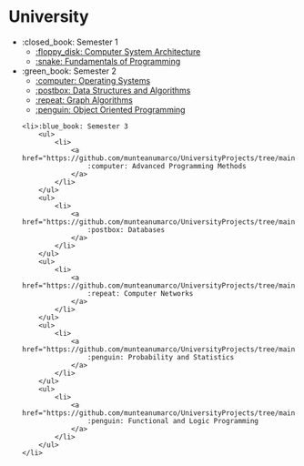 # University

<ul>
    <li>:closed_book: Semester 1
        <ul>
            <li>
                <a href="https://github.com/munteanumarco/UniversityProjects/tree/main/Year%20I/First%20Semester/Computer%20Systems%20Architecture">
                     :floppy_disk: Computer System Architecture
                </a>
            </li>
            <li>
                <a href="https://github.com/munteanumarco/UniversityProjects/tree/main/Year%20I/First%20Semester/Fundamentals%20Of%20Programming">
                     :snake: Fundamentals of Programming
                </a>
            </li>
        </ul>
    </li>
    <li>:green_book: Semester 2
        <ul>
            <li>
                <a href="https://github.com/munteanumarco/UniversityProjects/tree/main/Year%20I/Second%20Semester/Operating%20Systems">
                    :computer: Operating Systems
                </a>
            </li>
        </ul>
        <ul>
            <li>
                <a href="https://github.com/munteanumarco/UniversityProjects/tree/main/Year%20I/Second%20Semester/Data%20Structures%20And%20Algorithms">
                    :postbox: Data Structures and Algorithms
                </a>
            </li>
        </ul>
        <ul>
            <li>
                <a href="https://github.com/munteanumarco/UniversityProjects/tree/main/Year%20I/Second%20Semester/Graph%20Algorithms">
                    :repeat: Graph Algorithms
                </a>
            </li>
        </ul>
        <ul>
            <li>
                <a href="https://github.com/munteanumarco/UniversityProjects/tree/main/Year%20I/Second%20Semester/Object%20Oriented%20Programming">
                    :penguin: Object Oriented Programming
                </a>
            </li>
        </ul>
    </li>
    
    <li>:blue_book: Semester 3
        <ul>
            <li>
                <a href="https://github.com/munteanumarco/UniversityProjects/tree/main/Year%20II/First%20Semester/APM">
                    :computer: Advanced Programming Methods
                </a>
            </li>
        </ul>
        <ul>
            <li>
                <a href="https://github.com/munteanumarco/UniversityProjects/tree/main/Year%20II/First%20Semester/Databases">
                    :postbox: Databases
                </a>
            </li>
        </ul>
        <ul>
            <li>
                <a href="https://github.com/munteanumarco/UniversityProjects/tree/main/Year%20II/First%20Semester/Computer%20Networks">
                    :repeat: Computer Networks
                </a>
            </li>
        </ul>
        <ul>
            <li>
                <a href="https://github.com/munteanumarco/UniversityProjects/tree/main/Year%20II/First%20Semester/Probs%20and%20Statistics">
                    :penguin: Probability and Statistics
                </a>
            </li>
        </ul>
        <ul>
            <li>
                <a href="https://github.com/munteanumarco/UniversityProjects/tree/main/Year%20II/First%20Semester/PLF">
                    :penguin: Functional and Logic Programming
                </a>
            </li>
        </ul>
    </li>
    
</ul>
        
        
        
        
